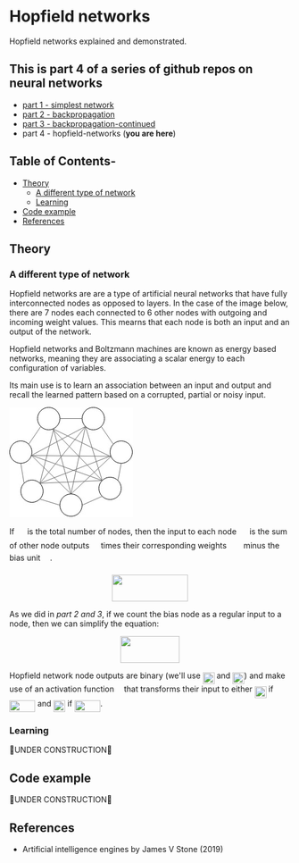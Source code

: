# Hopfield networks

Hopfield networks explained and demonstrated. 

## This is part 4 of a series of github repos on neural networks

- [part 1 - simplest network](https://github.com/gokadin/ai-simplest-network)
- [part 2 - backpropagation](https://github.com/gokadin/ai-backpropagation)
- [part 3 - backpropagation-continued](https://github.com/gokadin/ai-backpropagation-continued)
- part 4 - hopfield-networks (**you are here**)

## Table of Contents-

- [Theory](#theory)
  - [A different type of network](#a-different-type-of-network)
  - [Learning](#learning)
- [Code example](#code-example)
- [References](#references)

## Theory

### A different type of network

Hopfield networks are are a type of artificial neural networks that have fully interconnected nodes as opposed to layers. In the case of the image below, there are 7 nodes each connected to 6 other nodes with outgoing and incoming weight values. This mearns that each node is both an input and an output of the network. 

Hopfield networks and Boltzmann machines are known as energy based networks, meaning they are associating a scalar energy to each configuration of variables. 

Its main use is to learn an association between an input and output and recall the learned pattern based on a corrupted, partial or noisy input. 

![hopfield-network](readme-images/hopfield-net.jpg)

If <img src="/tex/d6328eaebbcd5c358f426dbea4bdbf70.svg?invert_in_darkmode&sanitize=true" align=middle width=15.13700594999999pt height=22.465723500000017pt/> is the total number of nodes, then the input to each node <img src="/tex/4d8443b72a1de913b4a3995119296c90.svg?invert_in_darkmode&sanitize=true" align=middle width=15.499497749999989pt height=14.15524440000002pt/> is the sum of other node outputs <img src="/tex/2b442e3e088d1b744730822d18e7aa21.svg?invert_in_darkmode&sanitize=true" align=middle width=12.710331149999991pt height=14.15524440000002pt/> times their corresponding weights <img src="/tex/64e70e84545b2941bed8aa7fe2211cde.svg?invert_in_darkmode&sanitize=true" align=middle width=22.523917349999987pt height=14.15524440000002pt/> minus the bias unit <img src="/tex/2020a79c00e140ee1a054ecab57a289c.svg?invert_in_darkmode&sanitize=true" align=middle width=13.15930604999999pt height=22.831056599999986pt/>. 

<p align="center"><img src="/tex/7e8492417836f21c62678780206ed8aa.svg?invert_in_darkmode&sanitize=true" align=middle width=136.30514205pt height=47.806078649999996pt/></p>

As we did in *part 2 and 3*, if we count the bias node as a regular input to a node, then we can simplify the equation:

<p align="center"><img src="/tex/d1417a3cc7502763de5bb13b80305ca5.svg?invert_in_darkmode&sanitize=true" align=middle width=106.983987pt height=47.806078649999996pt/></p>

Hopfield network node outputs are binary (we'll use <img src="/tex/c11fe0cea175e1b787b3403c763dc9b0.svg?invert_in_darkmode&sanitize=true" align=middle width=21.00464354999999pt height=21.18721440000001pt/> and <img src="/tex/e11a8cfcf953c683196d7a48677b2277.svg?invert_in_darkmode&sanitize=true" align=middle width=21.00464354999999pt height=21.18721440000001pt/>) and make use of an activation function <img src="/tex/190083ef7a1625fbc75f243cffb9c96d.svg?invert_in_darkmode&sanitize=true" align=middle width=9.81741584999999pt height=22.831056599999986pt/> that transforms their input to either <img src="/tex/c11fe0cea175e1b787b3403c763dc9b0.svg?invert_in_darkmode&sanitize=true" align=middle width=21.00464354999999pt height=21.18721440000001pt/> if <img src="/tex/4d7eade3107e105984e8ad3fa0f5aa41.svg?invert_in_darkmode&sanitize=true" align=middle width=46.45823159999998pt height=21.18721440000001pt/> and <img src="/tex/e11a8cfcf953c683196d7a48677b2277.svg?invert_in_darkmode&sanitize=true" align=middle width=21.00464354999999pt height=21.18721440000001pt/> if <img src="/tex/d37fa122c68a9c2c80ae2bff336e140d.svg?invert_in_darkmode&sanitize=true" align=middle width=46.45823159999998pt height=21.18721440000001pt/>. 

### Learning

🚧UNDER CONSTRUCTION🚧

## Code example

🚧UNDER CONSTRUCTION🚧

## References

- Artificial intelligence engines by James V Stone (2019)